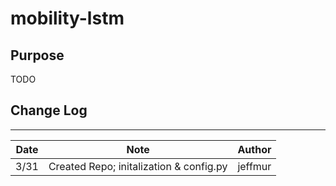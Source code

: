 # mobility-lstm

## Purpose
TODO

## Change Log
---
| Date | Note | Author |
| ---  | --- | --- |
| 3/31 | Created Repo; initalization & config.py | jeffmur

